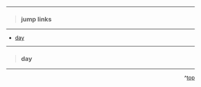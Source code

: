 - - -
> ### jump links ###
- - -

* [day ](#day-)
<!--
* [day ](#day-)
* [day ](#day-)
* [day ](#day-)
* [day ](#day-) -->

- - -
> ### day  ###
- - -


<div align="right">^<a href="#jump-links">top</a></div>

<!--
- - -
> ### day  ###
- - -


<div align="right">^<a href="#jump-links">top</a></div>


- - -
> ### day  ###
- - -


<div align="right">^<a href="#jump-links">top</a></div>


- - -
> ### day  ###
- - -


<div align="right">^<a href="#jump-links">top</a></div>


- - -
> ### day  ###
- - -


<div align="right">^<a href="#jump-links">top</a></div>
-->
